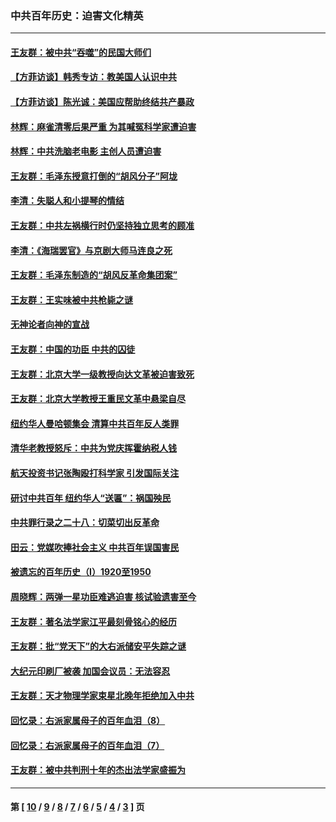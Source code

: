 ### 中共百年历史：迫害文化精英
---
#### [王友群：被中共“吞噬”的民国大师们](../../pages/nf1176111/n13942620.md?03200430) 
#### [【方菲访谈】韩秀专访：教美国人认识中共](../../pages/nf1176111/n13821310.md?03200430) 
#### [【方菲访谈】陈光诚：美国应帮助终结共产暴政](../../pages/nf1176111/n13759521.md?03200430) 
#### [林辉：麻雀清零后果严重 为其喊冤科学家遭迫害](../../pages/nf1176111/n13746900.md?03200430) 
#### [林辉：中共洗脑老电影 主创人员遭迫害](../../pages/nf1176111/n13699437.md?03200430) 
#### [王友群：毛泽东授意打倒的“胡风分子”阿垅](../../pages/nf1176111/n13592541.md?03200430) 
#### [李清：失聪人和小提琴的情结](../../pages/nf1176111/n13459280.md?03200430) 
#### [王友群：中共左祸横行时仍坚持独立思考的顾准](../../pages/nf1176111/n13444722.md?03200430) 
#### [李清：《海瑞罢官》与京剧大师马连良之死](../../pages/nf1176111/n13412316.md?03200430) 
#### [王友群：毛泽东制造的“胡风反革命集团案”](../../pages/nf1176111/n13324909.md?03200430) 
#### [王友群：王实味被中共枪毙之谜](../../pages/nf1176111/n13307502.md?03200430) 
#### [无神论者向神的宣战](../../pages/nf1176111/n13281535.md?03200430) 
#### [王友群：中国的功臣 中共的囚徒](../../pages/nf1176111/n13291790.md?03200430) 
#### [王友群：北京大学一级教授向达文革被迫害致死](../../pages/nf1176111/n13150966.md?03200430) 
#### [王友群：北京大学教授王重民文革中悬梁自尽](../../pages/nf1176111/n13084645.md?03200430) 
#### [纽约华人曼哈顿集会 清算中共百年反人类罪](../../pages/nf1176111/n13084157.md?03200430) 
#### [清华老教授怒斥：中共为党庆挥霍纳税人钱](../../pages/nf1176111/n13071430.md?03200430) 
#### [航天投资书记张陶殴打科学家 引发国际关注](../../pages/nf1176111/n13069132.md?03200430) 
#### [研讨中共百年 纽约华人“送匾”：祸国殃民](../../pages/nf1176111/n13057367.md?03200430) 
#### [中共罪行录之二十八：切菜切出反革命](../../pages/nf1176111/n13030600.md?03200430) 
#### [田云：党媒吹捧社会主义 中共百年误国害民](../../pages/nf1176111/n13006682.md?03200430) 
#### [被遗忘的百年历史（I）1920至1950](../../pages/nf1176111/n12986411.md?03200430) 
#### [周晓辉：两弹一星功臣难逃迫害 核试验遗害至今](../../pages/nf1176111/n12974997.md?03200430) 
#### [王友群：著名法学家江平最刻骨铭心的经历](../../pages/nf1176111/n12970787.md?03200430) 
#### [王友群：批“党天下”的大右派储安平失踪之谜](../../pages/nf1176111/n12954229.md?03200430) 
#### [大纪元印刷厂被袭 加国会议员：无法容忍](../../pages/nf1176111/n12883028.md?03200430) 
#### [王友群：天才物理学家束星北晚年拒绝加入中共](../../pages/nf1176111/n12792913.md?03200430) 
#### [回忆录：右派家属母子的百年血泪（8）](../../pages/nf1176111/n12706196.md?03200430) 
#### [回忆录：右派家属母子的百年血泪（7）](../../pages/nf1176111/n12706191.md?03200430) 
#### [王友群：被中共判刑十年的杰出法学家盛振为](../../pages/nf1176111/n12706141.md?03200430) 

---
#### 第 [ [10](./10.md?03200430) / [9](./9.md?03200430) / [8](./8.md?03200430) / [7](./7.md?03200430) / [6](./6.md?03200430) / [5](./5.md?03200430) / [4](./4.md?03200430) / [3](./3.md?03200430) ] 页
